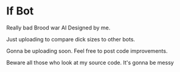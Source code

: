 
<h1>If Bot</h1>


Really bad Brood war AI Designed by me.

Just uploading to compare dick sizes to other bots.

Gonna be uploading soon. Feel free to post code improvements.

Beware all those who look at my source code. It's gonna be messy
